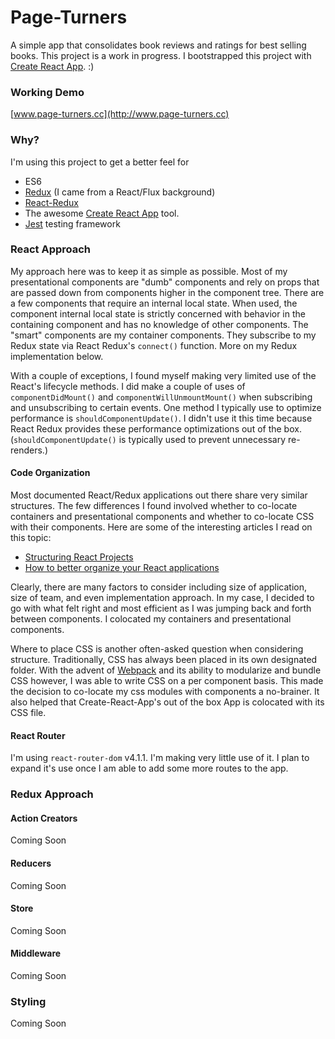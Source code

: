 # Page-Turners

A simple app that consolidates book reviews and ratings for best selling books. This project is a work in progress. I bootstrapped this project with [Create React App](https://github.com/facebookincubator/create-react-app). :)


### Working Demo
[www.page-turners.cc](http://www.page-turners.cc)

### Why?
I'm using this project to get a better feel for
- ES6
- [Redux](http://redux.js.org/) (I came from a React/Flux background)
- [React-Redux](https://github.com/reactjs/react-redux)
- The awesome [Create React App](https://github.com/facebookincubator/create-react-app) tool.
- [Jest](https://facebook.github.io/jest/) testing framework

### React Approach
My approach here was to keep it as simple as possible.  Most of my presentational components are "dumb" components and rely on props that are passed down from components higher in the component tree.  There are a few components that require an internal local state.  When used, the component internal local state is strictly concerned with behavior in the containing component and has no knowledge of other components.  The "smart" components are my container components.  They subscribe to my Redux state via React Redux's `connect()` function.  More on my Redux implementation below.

With a couple of exceptions, I found myself making very limited use of the React's lifecycle methods.  I did make a couple of uses of `componentDidMount()` and `componentWillUnmountMount()` when subscribing and unsubscribing to certain events. One method I typically use to optimize performance is `shouldComponentUpdate()`.  I didn't use it this time because React Redux provides these performance optimizations out of the box.  (`shouldComponentUpdate()` is typically used to prevent unnecessary re-renders.)

#### Code Organization
Most documented React/Redux applications out there share very similar structures.  The few differences I found involved whether to co-locate containers and presentational components and whether to co-locate CSS with their components.  Here are some of the interesting articles I read on this topic:
- [Structuring React Projects](https://survivejs.com/react/advanced-techniques/structuring-react-projects/)
- [How to better organize your React applications](https://medium.com/@alexmngn/how-to-better-organize-your-react-applications-2fd3ea1920f1)

Clearly, there are many factors to consider including size of application, size of team, and even implementation approach.  In my case, I decided to go with what felt right and most efficient as I was jumping back and forth between components.  I colocated my containers and presentational components.  

Where to place CSS is another often-asked question when considering structure.  Traditionally, CSS has always been placed in its own designated folder.  With the advent of [Webpack](https://webpack.js.org/) and its ability to modularize and bundle CSS however, I was able to write CSS on a per component basis.  This made the decision to co-locate my css modules with components a no-brainer.  It also helped that Create-React-App's out of the box App is colocated with its CSS file.  

#### React Router
I'm using `react-router-dom` v4.1.1.  I'm making very little use of it.  I plan to expand it's use once I am able to add some more routes to the app.

### Redux Approach
#### Action Creators
Coming Soon
#### Reducers
Coming Soon
#### Store
Coming Soon
#### Middleware
Coming Soon
### Styling
Coming Soon
